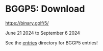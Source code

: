 # BGGP5: Download

https://binary.golf/5/

June 21 2024 to September 6 2024

See the [entries](./entries/) directory for BGGP5 entries!


